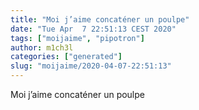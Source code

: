 ```yaml
---
title: "Moi j’aime concaténer un poulpe"
date: "Tue Apr  7 22:51:13 CEST 2020"
tags: ["moijaime", "pipotron"]
author: m1ch3l
categories: ["generated"]
slug: "moijaime/2020-04-07-22:51:13"
---
```


Moi j’aime concaténer un poulpe
